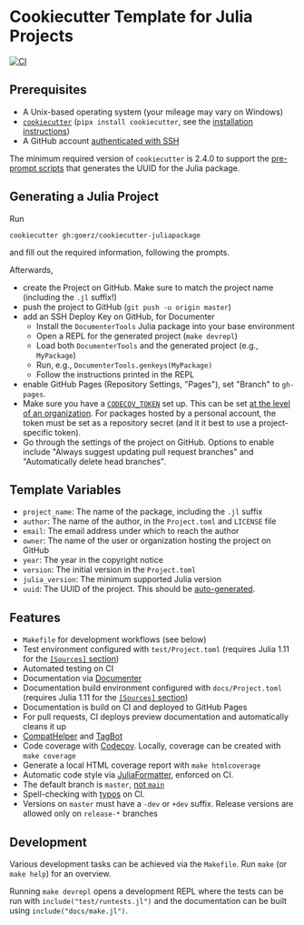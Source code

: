 # Cookiecutter Template for Julia Projects

[![CI](https://github.com/goerz/cookiecutter-juliapackage/actions/workflows/CI.yml/badge.svg)](https://github.com/goerz/cookiecutter-juliapackage/actions/workflows/CI.yml)

## Prerequisites

* A Unix-based operating system (your mileage may vary on Windows)
* [`cookiecutter`](https://github.com/cookiecutter/cookiecutter) (`pipx install cookiecutter`, see the [installation instructions](https://github.com/cookiecutter/cookiecutter?tab=readme-ov-file#installation))
* A GitHub account [authenticated with SSH](https://docs.github.com/en/authentication/connecting-to-github-with-ssh)

The minimum required version of `cookiecutter` is 2.4.0 to support the [pre-prompt scripts](hooks/pre_prompt.py) that generates the UUID for the Julia package.

## Generating a Julia Project

Run

```
cookiecutter gh:goerz/cookiecutter-juliapackage
```

and fill out the required information, following the prompts.

Afterwards,

* create the Project on GitHub. Make sure to match the project name (including the `.jl` suffix!)
* push the project to GitHub (`git push -u origin master`)
* add an SSH Deploy Key on GitHub, for Documenter
  - Install the `DocumenterTools` Julia package into your base environment
  - Open a REPL for the generated project (`make devrepl`)
  - Load both `DocumenterTools` and the generated project (e.g., `MyPackage`)
  - Run, e.g., `DocumenterTools.genkeys(MyPackage)`
  - Follow the instructions printed in the REPL
* enable GitHub Pages (Repository Settings, "Pages"), set "Branch" to `gh-pages`.
* Make sure you have a [`CODECOV_TOKEN`](https://docs.codecov.com/docs/adding-the-codecov-token) set up. This can be set [at the level of an organization](https://discourse.julialang.org/t/psa-new-version-of-codecov-action-requires-additional-setup/109857). For packages hosted by a personal account, the token must be set as a repository secret (and it it best to use a project-specific token).
* Go through the settings of the project on GitHub. Options to enable include "Always suggest updating pull request branches" and "Automatically delete head branches".

## Template Variables

  * `project_name`: The name of the package, including the `.jl` suffix
  * `author`: The name of the author, in the `Project.toml` and `LICENSE` file
  * `email`: The email address under which to reach the author
  * `owner`: The name of the user or organization hosting the project on GitHub
  * `year`: The year in the copyright notice
  * `version`: The initial version in the `Project.toml`
  * `julia_version`: The minimum supported Julia version
  * `uuid`: The UUID of the project. This should be [auto-generated](https://stackoverflow.com/questions/69945658/how-to-create-a-uuid-for-a-julia-package).

## Features

* `Makefile` for development workflows (see below)
* Test environment configured with `test/Project.toml` (requires Julia 1.11 for the [`[Sources]` section](https://github.com/crate-ci/typos))
* Automated testing on CI
* Documentation via [Documenter](https://documenter.juliadocs.org/stable/)
* Documentation build environment configured with `docs/Project.toml` (requires Julia 1.11 for the [`[Sources]` section](https://github.com/crate-ci/typos))
* Documentation is build on CI and deployed to GitHub Pages
* For pull requests, CI deploys preview documentation and automatically cleans it up
* [CompatHelper](https://github.com/JuliaRegistries/CompatHelper.jl) and [TagBot](https://github.com/JuliaRegistries/TagBot)
* Code coverage with [Codecov](https://about.codecov.io). Locally, coverage can be created with `make coverage`
* Generate a local HTML coverage report with `make htmlcoverage`
* Automatic code style via [JuliaFormatter](https://github.com/domluna/JuliaFormatter.jl), enforced on CI.
* The default branch is `master`, [not `main`](https://docs.github.com/en/account-and-profile/setting-up-and-managing-your-personal-account-on-github/managing-user-account-settings/managing-the-default-branch-name-for-your-repositories)
* Spell-checking with [typos](https://github.com/crate-ci/typos) on CI.
* Versions on `master` must have a `-dev` or `+dev` suffix. Release versions are allowed only on `release-*` branches

## Development

Various development tasks can be achieved via the `Makefile`. Run `make` (or `make help`) for an overview.

Running `make devrepl` opens a development REPL where the tests can be run with `include("test/runtests.jl")` and the documentation can be built using `include("docs/make.jl")`.
